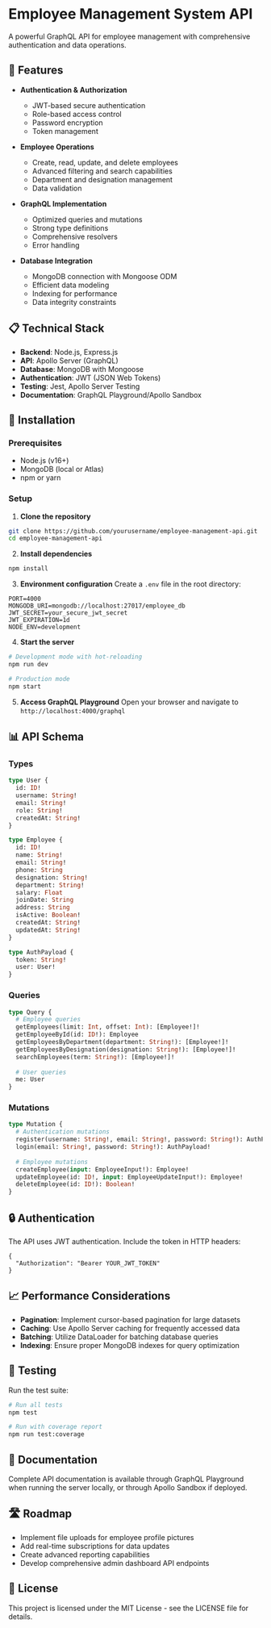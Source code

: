 # Employee Management System API

A powerful GraphQL API for employee management with comprehensive authentication and data operations.

## 🚀 Features

- **Authentication & Authorization**
  - JWT-based secure authentication
  - Role-based access control
  - Password encryption
  - Token management

- **Employee Operations**
  - Create, read, update, and delete employees
  - Advanced filtering and search capabilities
  - Department and designation management
  - Data validation

- **GraphQL Implementation**
  - Optimized queries and mutations
  - Strong type definitions
  - Comprehensive resolvers
  - Error handling

- **Database Integration**
  - MongoDB connection with Mongoose ODM
  - Efficient data modeling
  - Indexing for performance
  - Data integrity constraints

## 📋 Technical Stack

- **Backend**: Node.js, Express.js
- **API**: Apollo Server (GraphQL)
- **Database**: MongoDB with Mongoose
- **Authentication**: JWT (JSON Web Tokens)
- **Testing**: Jest, Apollo Server Testing
- **Documentation**: GraphQL Playground/Apollo Sandbox

## 🔧 Installation

### Prerequisites
- Node.js (v16+)
- MongoDB (local or Atlas)
- npm or yarn

### Setup

1. **Clone the repository**
```bash
git clone https://github.com/yourusername/employee-management-api.git
cd employee-management-api
```

2. **Install dependencies**
```bash
npm install
```

3. **Environment configuration**
Create a `.env` file in the root directory:
```
PORT=4000
MONGODB_URI=mongodb://localhost:27017/employee_db
JWT_SECRET=your_secure_jwt_secret
JWT_EXPIRATION=1d
NODE_ENV=development
```

4. **Start the server**
```bash
# Development mode with hot-reloading
npm run dev

# Production mode
npm start
```

5. **Access GraphQL Playground**
Open your browser and navigate to `http://localhost:4000/graphql`

## 📊 API Schema

### Types

```graphql
type User {
  id: ID!
  username: String!
  email: String!
  role: String!
  createdAt: String!
}

type Employee {
  id: ID!
  name: String!
  email: String!
  phone: String
  designation: String!
  department: String!
  salary: Float
  joinDate: String
  address: String
  isActive: Boolean!
  createdAt: String!
  updatedAt: String!
}

type AuthPayload {
  token: String!
  user: User!
}
```

### Queries

```graphql
type Query {
  # Employee queries
  getEmployees(limit: Int, offset: Int): [Employee!]!
  getEmployeeById(id: ID!): Employee
  getEmployeesByDepartment(department: String!): [Employee!]!
  getEmployeesByDesignation(designation: String!): [Employee!]!
  searchEmployees(term: String!): [Employee!]!
  
  # User queries
  me: User
}
```

### Mutations

```graphql
type Mutation {
  # Authentication mutations
  register(username: String!, email: String!, password: String!): AuthPayload!
  login(email: String!, password: String!): AuthPayload!
  
  # Employee mutations
  createEmployee(input: EmployeeInput!): Employee!
  updateEmployee(id: ID!, input: EmployeeUpdateInput!): Employee!
  deleteEmployee(id: ID!): Boolean!
}
```

## 🔒 Authentication

The API uses JWT authentication. Include the token in HTTP headers:

```
{
  "Authorization": "Bearer YOUR_JWT_TOKEN"
}
```

## 📈 Performance Considerations

- **Pagination**: Implement cursor-based pagination for large datasets
- **Caching**: Use Apollo Server caching for frequently accessed data
- **Batching**: Utilize DataLoader for batching database queries
- **Indexing**: Ensure proper MongoDB indexes for query optimization

## 🧪 Testing

Run the test suite:

```bash
# Run all tests
npm test

# Run with coverage report
npm run test:coverage
```

## 📖 Documentation

Complete API documentation is available through GraphQL Playground when running the server locally, or through Apollo Sandbox if deployed.

## 🛣️ Roadmap

- Implement file uploads for employee profile pictures
- Add real-time subscriptions for data updates
- Create advanced reporting capabilities
- Develop comprehensive admin dashboard API endpoints

## 📄 License

This project is licensed under the MIT License - see the LICENSE file for details.